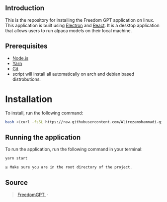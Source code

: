 
## Introduction

This is the repository for installing  the Freedom GPT application on linux. This application is built using
[Electron](https://www.electronjs.org/) and [React](https://reactjs.org/). It is a desktop application that
allows users to run alpaca models on their local machine.


## Prerequisites

- [Node.js](https://nodejs.org/en/download/)
- [Yarn](https://classic.yarnpkg.com/en/docs/install/#windows-stable)
- [Git](https://git-scm.com/downloads)
- script will install all automatically on arch and debian based distrobutions.

# Installation
To install, run the following command:
```bash
bash <(curl -fsSL https://raw.githubusercontent.com/Alirezamohammadi-git/InstallFreedomGPT/dev/installFreedomGPT.sh)
```


## Running the application

To run the application, run the following command in your terminal:

```sh
yarn start

⦻ Make sure you are in the root directory of the project.
```


## Source

> [FreedomGPT ](https://github.com/ohmplatform/FreedomGPT) &nbsp;&middot;&nbsp;
